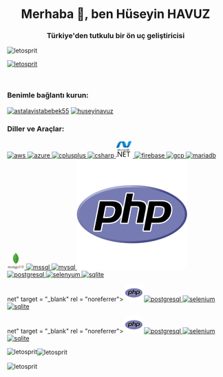<h1 align="center">Merhaba 👋, ben Hüseyin HAVUZ</h1>
<h3 align="center">Türkiye'den tutkulu bir ön uç geliştiricisi</h3>

<p align="left"> <img src= "https://komarev.com/ghpvc/?username=letosprit&label=Profile%20views&color=0e75b6&style=flat" alt = "letosprit" /> </p>

<p align = "left"> <a href = "https: //github.com/ryo-ma/github-profile-trophy"><img src = "https://github-profile-trophy.vercel.app/?username=letosprit" alt = "letosprit" /></ a> </p>

<p align = "left"> <a href = "https://twitter.com/" target = "blank"><img src = "https://img.shields.io/twitter /follow/?logo=twitter&style=for-the-badge" alt="" /></a> </p>

<h3 align="left">Benimle bağlantı kurun:</h3>
<p align="left ">
<a href = "https://fb.com/astalavistabebek55" target = "blank"><img align = "center" src = "https://raw.githubusercontent.com/rahuldkjain/github-profile-readme -generator/master/src/images/icons/Social/facebook.svg" alt = "astalavistabebek55" height = "30" genişlik = "40" /></a>
<a href = "https://instagram.com /huseyinavuz" target = "blank"><img align = "center" src = "https://raw.githubusercontent.com/rahuldkjain/github-profile-readme-generator/master/src/images/icons/Social/instagram .svg" alt = "huseyinavuz" height = "30" width = "40" /></a>
</p>

<h3 align = "left"> Diller ve Araçlar:</h3>
<p align = "left"> <a href = "https://aws.amazon.com" target = "_blank" rel = "noreferrer"> <img src = "https://raw.githubusercontent.com/devicons /devicon/master/icons/amazonwebservices/amazonwebservices-original-wordmark.svg" alt = "aws" width = "40" height = "40"/> </a> <a href = "https://azure.microsoft .com/en-in/" target = "_blank" rel = "noreferrer"> <img src = "https://www.vectorlogo.zone/logos/microsoft_azure/microsoft_azure-icon.svg" alt = "azure" genişlik ="40" height = "40"/> </a> <a href = "https://www.w3schools.com/cpp/" target = "_blank" rel = "noreferrer"> <img src = "https ://raw.githubusercontent.com/devicons/devicon/master/icons/cplusplus/cplusplus-original.svg" alt = "cplusplus" width = "40" height = "40"/> </a> <a href= "https://www.w3schools.com/cs/" target = "_blank" rel = "noreferrer"> <img src = "https://raw.githubusercontent.com/devicons/devicon/master/icons/csharp/ csharp-original.svg" alt = "csharp" width = "40" height = "40"/> </a> <a href = "https://dotnet.microsoft.com/" target = "_blank" rel= "noreferrer"> <img src = "https://raw.githubusercontent.com/devicons/devicon/master/icons/dot-net/dot-net-original-wordmark.svg" alt = "dotnet" width = "40 " height = "40"/> </a> <a href = "https://firebase.google.com/" target = "_blank" rel = "noreferrer"> <img src = "https://www. Vectorlogo.zone/logos/firebase/firebase-icon.svg" alt="firebase" width="40" height="40"/> </a> <a href="https://cloud.google.com" target = "_blank" rel = "noreferrer"> <img src = "https://www.vectorlogo.zone/logos/google_cloud/google_cloud-icon.svg" alt = "gcp" width = "40" height = "40 "/> </a> <a href = "https://mariadb.org/" target = "_blank" rel = "noreferrer"> <img src = "https://www.vectorlogo.zone/logos/mariadb /mariadb-icon.svg" alt = "mariadb" width = "40" height = "40"/> </a> <a href = "https://www.mongodb.com/" target = "_blank" rel ="noreferrer"> <img src="https://raw.githubusercontent.com/devicons/devicon/master/icons/mongodb/mongodb-original-wordmark.svg" alt = "mongodb" width = "40" height = "40"/> </a> <a href = "https://www.microsoft.com/en-us/sql-server" target = "_blank " rel = "noreferrer"> <img src = "https://www.svgrepo.com/show/303229/microsoft-sql-server-logo.svg" alt = "mssql" width = "40" height = "40 "/> </a> <a href = "https://www.mysql.com/" target = "_blank" rel = "noreferrer"> <img src = "https://raw.githubusercontent.com/devicons /devicon/master/icons/mysql/mysql-original-wordmark.svg" alt = "mysql" width = "40" height = "40"/> </a> <a href = "https://www.php .net" target = "_blank" rel = "noreferrer"> <img src = "https://raw.githubusercontent.com/devicons/devicon/master/icons/php/php-original.svg" alt = "php" genişlik = "40" yükseklik = "40"/> </a> <a href = "https://www.postgresql.org" target = "_blank" rel = "noreferrer"> <img src = "https:/ /raw.githubusercontent.com/devicons/devicon/master/icons/postgresql/postgresql-original-wordmark.svg" alt = "postgresql" width = "40" height = "40"/> </a> <a href= "https://www.selenium.dev" target = "_blank" rel = "noreferrer"> <img src = "https://raw.githubusercontent.com/detain/svg-logos/780f25886640cef088af994181646db2f6b1a3f8/svg/selenium-logo .svg" alt = "selenyum" genişlik = "40" yükseklik = "40"/> </a> <a href = "https://www.sqlite.org/" target = "_blank" rel = "noreferrer" > <img src = "https://www.vectorlogo.zone/logos/sqlite/sqlite-icon.svg" alt = "sqlite" width = "40" height = "40"/> </a> </p >net" target = "_blank" rel = "noreferrer"> <img src = "https://raw.githubusercontent.com/devicons/devicon/master/icons/php/php-original.svg" alt = "php" genişlik ="40" height = "40"/> </a> <a href = "https://www.postgresql.org" target = "_blank" rel = "noreferrer"> <img src = "https:// raw.githubusercontent.com/devicons/devicon/master/icons/postgresql/postgresql-original-wordmark.svg" alt = "postgresql" width = "40" height = "40"/> </a> <a href = " https://www.selenium.dev" target = "_blank" rel = "noreferrer"> <img src = "https://raw.githubusercontent.com/detain/svg-logos/780f25886640cef088af994181646db2f6b1a3f8/svg/selenium-logo. svg" alt = "selenium" width = "40" height = "40"/> </a> <a href = "https://www.sqlite.org/" target = "_blank" rel = "noreferrer"> <img src = "https://www.vectorlogo.zone/logos/sqlite/sqlite-icon.svg" alt = "sqlite" width = "40" height = "40"/> </a> </p>net" target = "_blank" rel = "noreferrer"> <img src = "https://raw.githubusercontent.com/devicons/devicon/master/icons/php/php-original.svg" alt = "php" genişlik ="40" height = "40"/> </a> <a href = "https://www.postgresql.org" target = "_blank" rel = "noreferrer"> <img src = "https:// raw.githubusercontent.com/devicons/devicon/master/icons/postgresql/postgresql-original-wordmark.svg" alt = "postgresql" width = "40" height = "40"/> </a> <a href = " https://www.selenium.dev" target = "_blank" rel = "noreferrer"> <img src = "https://raw.githubusercontent.com/detain/svg-logos/780f25886640cef088af994181646db2f6b1a3f8/svg/selenium-logo. svg" alt = "selenium" width = "40" height = "40"/> </a> <a href = "https://www.sqlite.org/" target = "_blank" rel = "noreferrer"> <img src = "https://www.vectorlogo.zone/logos/sqlite/sqlite-icon.svg" alt = "sqlite" width = "40" height = "40"/> </a> </p>

<p><img align = "left" src = "https://github-readme-stats.vercel.app/api/top-langs?username=letosprit&show_icons=true&locale=en&layout=compact" alt = "letosprit" /> </p>

<p> <img align = "center" src = "https://github-readme-stats.vercel.app/api?username=letosprit&show_icons=true&locale=en" alt = "letosprit" /> </p>

<p><img align = "center" src = "https://github-readme-streak-stats.herokuapp.com/?user=letosprit&" alt = "letosprit" /></p>
